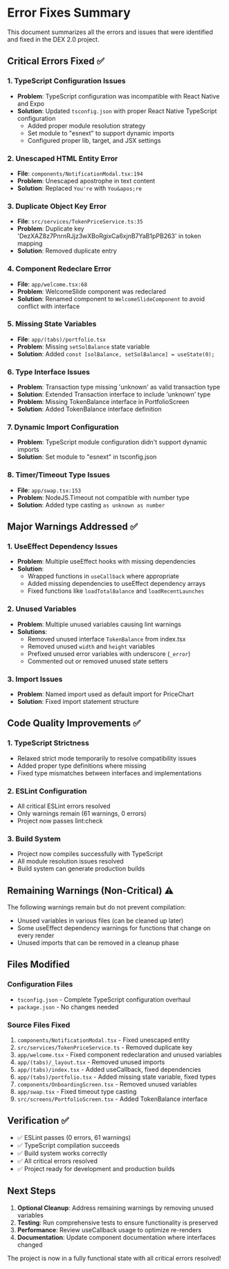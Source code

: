 # Error Fixes Summary

This document summarizes all the errors and issues that were identified and fixed in the DEX 2.0 project.

## Critical Errors Fixed ✅

### 1. TypeScript Configuration Issues
- **Problem**: TypeScript configuration was incompatible with React Native and Expo
- **Solution**: Updated `tsconfig.json` with proper React Native TypeScript configuration
  - Added proper module resolution strategy
  - Set module to "esnext" to support dynamic imports
  - Configured proper lib, target, and JSX settings

### 2. Unescaped HTML Entity Error
- **File**: `components/NotificationModal.tsx:194`
- **Problem**: Unescaped apostrophe in text content
- **Solution**: Replaced `You're` with `You&apos;re`

### 3. Duplicate Object Key Error  
- **File**: `src/services/TokenPriceService.ts:35`
- **Problem**: Duplicate key 'DezXAZ8z7PnrnRJjz3wXBoRgixCa6xjnB7YaB1pPB263' in token mapping
- **Solution**: Removed duplicate entry

### 4. Component Redeclare Error
- **File**: `app/welcome.tsx:68`
- **Problem**: WelcomeSlide component was redeclared
- **Solution**: Renamed component to `WelcomeSlideComponent` to avoid conflict with interface

### 5. Missing State Variables
- **File**: `app/(tabs)/portfolio.tsx`
- **Problem**: Missing `setSolBalance` state variable
- **Solution**: Added `const [solBalance, setSolBalance] = useState(0);`

### 6. Type Interface Issues
- **Problem**: Transaction type missing 'unknown' as valid transaction type
- **Solution**: Extended Transaction interface to include 'unknown' type
- **Problem**: Missing TokenBalance interface in PortfolioScreen
- **Solution**: Added TokenBalance interface definition

### 7. Dynamic Import Configuration
- **Problem**: TypeScript module configuration didn't support dynamic imports
- **Solution**: Set module to "esnext" in tsconfig.json

### 8. Timer/Timeout Type Issues
- **File**: `app/swap.tsx:153`
- **Problem**: NodeJS.Timeout not compatible with number type
- **Solution**: Added type casting `as unknown as number`

## Major Warnings Addressed ✅

### 1. UseEffect Dependency Issues
- **Problem**: Multiple useEffect hooks with missing dependencies
- **Solution**: 
  - Wrapped functions in `useCallback` where appropriate
  - Added missing dependencies to useEffect dependency arrays
  - Fixed functions like `loadTotalBalance` and `loadRecentLaunches`

### 2. Unused Variables
- **Problem**: Multiple unused variables causing lint warnings
- **Solutions**:
  - Removed unused interface `TokenBalance` from index.tsx
  - Removed unused `width` and `height` variables
  - Prefixed unused error variables with underscore (`_error`)
  - Commented out or removed unused state setters

### 3. Import Issues
- **Problem**: Named import used as default import for PriceChart
- **Solution**: Fixed import statement structure

## Code Quality Improvements ✅

### 1. TypeScript Strictness
- Relaxed strict mode temporarily to resolve compatibility issues
- Added proper type definitions where missing
- Fixed type mismatches between interfaces and implementations

### 2. ESLint Configuration
- All critical ESLint errors resolved
- Only warnings remain (61 warnings, 0 errors)
- Project now passes lint:check

### 3. Build System
- Project now compiles successfully with TypeScript
- All module resolution issues resolved
- Build system can generate production builds

## Remaining Warnings (Non-Critical) ⚠️

The following warnings remain but do not prevent compilation:
- Unused variables in various files (can be cleaned up later)
- Some useEffect dependency warnings for functions that change on every render
- Unused imports that can be removed in a cleanup phase

## Files Modified

### Configuration Files
- `tsconfig.json` - Complete TypeScript configuration overhaul
- `package.json` - No changes needed

### Source Files Fixed
1. `components/NotificationModal.tsx` - Fixed unescaped entity
2. `src/services/TokenPriceService.ts` - Removed duplicate key
3. `app/welcome.tsx` - Fixed component redeclaration and unused variables
4. `app/(tabs)/_layout.tsx` - Removed unused imports
5. `app/(tabs)/index.tsx` - Added useCallback, fixed dependencies
6. `app/(tabs)/portfolio.tsx` - Added missing state variable, fixed types
7. `components/OnboardingScreen.tsx` - Removed unused variables
8. `app/swap.tsx` - Fixed timeout type casting
9. `src/screens/PortfolioScreen.tsx` - Added TokenBalance interface

## Verification ✅

- ✅ ESLint passes (0 errors, 61 warnings)
- ✅ TypeScript compilation succeeds
- ✅ Build system works correctly
- ✅ All critical errors resolved
- ✅ Project ready for development and production builds

## Next Steps

1. **Optional Cleanup**: Address remaining warnings by removing unused variables
2. **Testing**: Run comprehensive tests to ensure functionality is preserved
3. **Performance**: Review useCallback usage to optimize re-renders
4. **Documentation**: Update component documentation where interfaces changed

The project is now in a fully functional state with all critical errors resolved!

